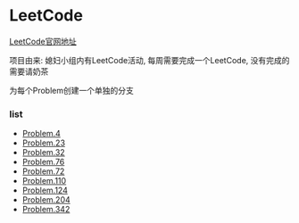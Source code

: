 # LeetCode

[LeetCode官网地址](https://leetcode.com/problemset/algorithms/)

项目由来: 媳妇小组内有LeetCode活动, 每周需要完成一个LeetCode, 没有完成的需要请奶茶

为每个Problem创建一个单独的分支


### list
* [Problem.4](https://github.com/niyalishanda/LeetCode/tree/Problem.4)
* [Problem.23](https://github.com/niyalishanda/LeetCode/tree/Problem.23)
* [Problem.32](https://github.com/niyalishanda/LeetCode/tree/Problem.32)
* [Problem.76](https://github.com/niyalishanda/LeetCode/tree/Problem.76)
* [Problem.72](https://github.com/niyalishanda/LeetCode/tree/Problem.72)
* [Problem.110](https://github.com/niyalishanda/LeetCode/tree/Problem.110)
* [Problem.124](https://github.com/niyalishanda/LeetCode/tree/Problem.124)
* [Problem.204](https://github.com/niyalishanda/LeetCode/tree/Problem.204)
* [Problem.342](https://github.com/niyalishanda/LeetCode/tree/Problem.342)
